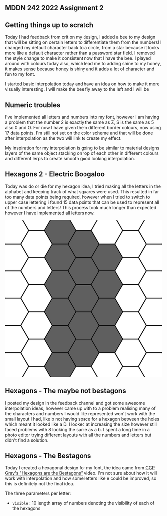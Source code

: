 ## MDDN 242 2022 Assignment 2

## Getting things up to scratch

Today I had feedback from crit on my design, I added a bee to my design that will be sitting on certain letters to differentiate them from the numbers! I changed my default character back to a circle, from a star because it looks more like a default character rather than a password star field. I removed the style change to make it consistent now that I have the bee. I played around with colours today also, which lead me to adding shine to my honey, it makes sense because honey is shiny and it adds a lot of character and fun to my font.

I started basic interpolation today and have an idea on how to make it more visually interesting. I will make the bee fly away to the left and I will be 

## Numeric troubles

I've implemented all letters and numbers into my font, however I am having a problem that the number 2 is exactly the same as Z, S is the same as 5 also 0 and O. For now I have given them different border colours, now using 17 data points. I'm still not set on the color scheme and that will be done after interpolation as the two will link to create my effect. 

My inspiration for my interpolation is going to be similar to material designs layers of the same object stacking on top of each other in different colours and different lerps to create smooth good looking interpolation. 

## Hexagons 2 - Electric Boogaloo

Today was do or die for my hexagon idea, I tried making all the letters in the alphabet and keeping track of what squares were used. This resulted in far too many data points being required, however when I tried to switch to upper case lettering i found 15 data points that can be used to represent all of the numbers and letters! This process took much longer than expected however I have implemented all letters now.

![image](layout.png)

## Hexagons - The maybe not bestagons

I posted my design in the feedback channel and got some awesome interpolation ideas, however came up with to a problem realising many of the characters and numbers I would like represented won't work with the small layout I had, like b not having space for a hexagon between the holes which meant it looked like a D. I looked at increasing the size however still faced problems with 8 looking the same as a b. I spent a long time in a photo editor trying different layouts with all the numbers and letters but didn't find a solution.

## Hexagons - The Bestagons
Today I created a hexagonal design for my font, the idea came from [CGP Gray's "Hexagons are the Bestagons"](https://www.youtube.com/watch?v=thOifuHs6eY) video. I'm not sure about how it will work with interpolation and how some letters like e could be improved, so this is definitely not the final idea.

The three parameters per letter:
  * `visible` : 10 length array of numbers denoting the visibility of each of the hexagons

